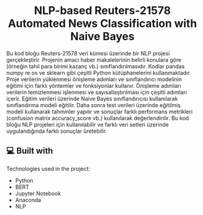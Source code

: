 <h1 align="center" id="title">NLP-based Reuters-21578 Automated News Classification with Naive Bayes</h1>

<p id="description">Bu kod bloğu Reuters-21578 veri kümesi üzerinde bir NLP projesi gerçekleştirir. Projenin amacı haber makalelerinin belirli konulara göre (örneğin tahıl para birimi kazanç vb.) sınıflandırılmasıdır. Kodlar pandas numpy re os ve sklearn gibi çeşitli Python kütüphanelerini kullanmaktadır. Proje verilerin yüklenmesi önişleme adımları ve sınıflandırıcı modelinin eğitimi için farklı yöntemler ve fonksiyonlar kullanır. Önişleme adımları verilerin temizlenmesi işlenmesi ve sayısallaştırılması için çeşitli adımları içerir. Eğitim verileri üzerinde Naive Bayes sınıflandırıcısı kullanılarak sınıflandırma modeli eğitilir. Daha sonra test verileri üzerinde eğitilmiş modeli kullanarak tahminler yapılır ve sonuçlar farklı performans metrikleri (confusion matrix accuracy_score vb.) kullanılarak değerlendirilir. Bu kod bloğu NLP projeleri için kullanılabilir ve farklı veri setleri üzerinde uygulandığında farklı sonuçlar üretebilir.</p>

  
  
<h2>💻 Built with</h2>

Technologies used in the project:

*   Python
*   BERT
*   Jupyter Notebook
*   Anaconda
*   NLP
